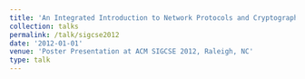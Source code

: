 ```yaml
---
title: 'An Integrated Introduction to Network Protocols and Cryptography to High School Students'
collection: talks
permalink: /talk/sigcse2012
date: '2012-01-01'
venue: 'Poster Presentation at ACM SIGCSE 2012, Raleigh, NC'
type: talk
---
```


